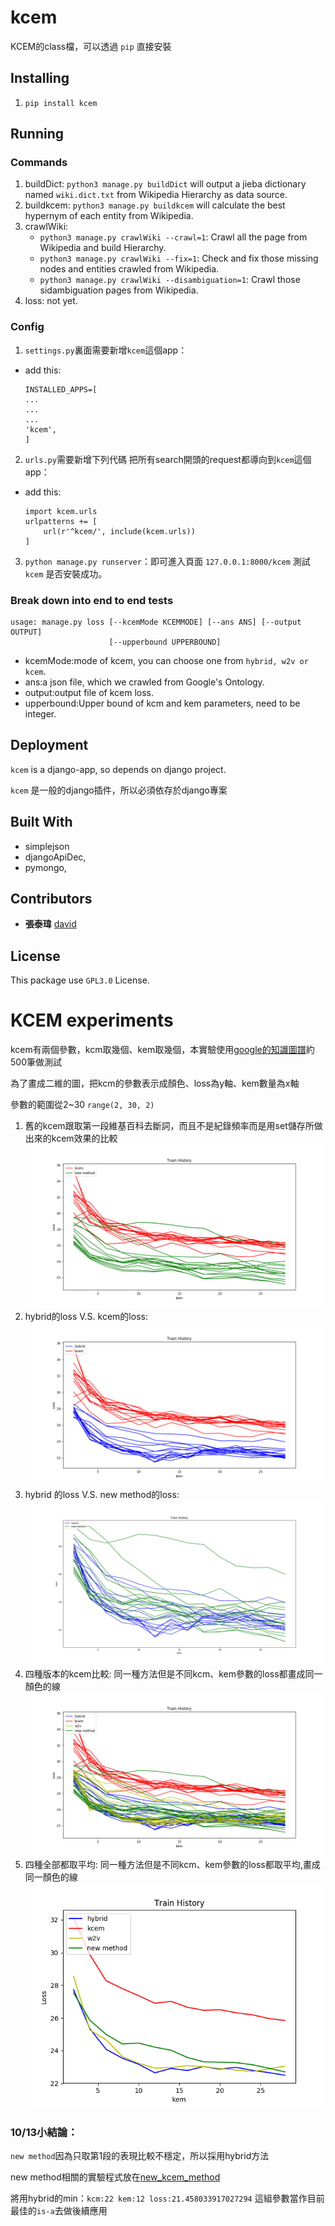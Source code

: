 # kcem

KCEM的class檔，可以透過 `pip` 直接安裝


## Installing

1. `pip install kcem`

## 

## Running

### Commands

1. buildDict: `python3 manage.py buildDict` will output a jieba dictionary named `wiki.dict.txt` from Wikipedia Hierarchy as data source.
2. buildkcem: `python3 manage.py buildkcem` will calculate the best hypernym of each entity from Wikipedia.
3. crawlWiki:
    * `python3 manage.py crawlWiki --crawl=1`: Crawl all the page from Wikipedia and build Hierarchy.
    * `python3 manage.py crawlWiki --fix=1`: Check and fix those missing nodes and entities crawled from Wikipedia.
    * `python3 manage.py crawlWiki --disambiguation=1`: Crawl those sidambiguation pages from Wikipedia.
4. loss: not yet.

### Config

1. `settings.py`裏面需要新增`kcem`這個app：

  - add this:

    ```
    INSTALLED_APPS=[
    ...
    ...
    ...
    'kcem',
    ]
    ```

2. `urls.py`需要新增下列代碼 把所有search開頭的request都導向到`kcem`這個app：

  - add this:

    ```
    import kcem.urls
    urlpatterns += [
        url(r'^kcem/', include(kcem.urls))
    ]
    ```

3. `python manage.py runserver`：即可進入頁面 `127.0.0.1:8000/kcem` 測試 `kcem` 是否安裝成功。

### Break down into end to end tests

```
usage: manage.py loss [--kcemMode KCEMMODE] [--ans ANS] [--output OUTPUT]
                      [--upperbound UPPERBOUND]
```

* kcemMode:mode of kcem, you can choose one from `hybrid, w2v or kcem`.
* ans:a json file, which we crawled from Google's Ontology.
* output:output file of kcem loss.
* upperbound:Upper bound of kcm and kem parameters, need to be integer.

## Deployment

`kcem` is a django-app, so depends on django project.

`kcem` 是一般的django插件，所以必須依存於django專案

## Built With

- simplejson
- djangoApiDec,
- pymongo,

## Contributors

- **張泰瑋** [david](https://github.com/david30907d)

## License

This package use `GPL3.0` License.

# KCEM experiments

kcem有兩個參數，kcm取幾個、kem取幾個，本實驗使用[google的知識圖譜](https://github.com/UDICatNCHU/Open-Sentiment-Training-Data/blob/master/Ontology_from_google.json)約500筆做測試

為了畫成二維的圖，把kcm的參數表示成顏色、loss為y軸、kem數量為x軸

參數的範圍從2~30 `range(2, 30, 2)`


1. 舊的kcem跟取第一段維基百科去斷詞，而且不是紀錄頻率而是用set儲存所做出來的kcem效果的比較
![我的kcem_compare_kcem.png](picture/我的kcem_compare_kcem.png)
2. hybrid的loss V.S. kcem的loss:
![hybridVSkcem.png](picture/hybridVSkcem.png)
3. hybrid 的loss V.S. new method的loss:
![hybridVSnew.png](picture/hybridVSnew.png)
4. 四種版本的kcem比較:
同一種方法但是不同kcm、kem參數的loss都畫成同一顏色的線
![4個趨勢.png](picture/4個趨勢.png)
5. 四種全部都取平均:
同一種方法但是不同kcm、kem參數的loss都取平均,畫成同一顏色的線
![4個平均.png](picture/4個平均.png)

### 10/13小結論：

`new method`因為只取第1段的表現比較不穩定，所以採用hybrid方法

new method相關的實驗程式放在[new_kcem_method](new_kcem_method)

將用hybrid的min：`kcm:22 kem:12 loss:21.458033917027294` 這組參數當作目前最佳的`is-a`去做後續應用